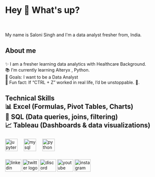 <h1 align="left">Hey 👋 What's up?</h1>

###

<br clear="both">

<p align="left">My name is Saloni Singh and I'm a data analyst fresher from, India.</p>

###

<h2 align="left">About me</h2>

###

<p align="left">✨ I am a fresher learning data analytics with Healthcare Background.<br>📚 I'm currently learning Alteryx , Python.<br>🎯 Goals: I want to be a Data Analyst<br>🎲 Fun fact: If “CTRL + Z” worked in real life, I’d be unstoppable. 🔄.</p>

###

<h2 align="left">Technical Skills<br>📊 Excel (Formulas, Pivot Tables, Charts)<br> 🐬 SQL (Data queries, joins, filtering)<br>📈 Tableau (Dashboards & data visualizations)</h2>

###

<div align="left">
  <img src="https://cdn.jsdelivr.net/gh/devicons/devicon/icons/jupyter/jupyter-original.svg" height="40" alt="jupyter logo"  />
  <img width="12" />
  <img src="https://cdn.jsdelivr.net/gh/devicons/devicon/icons/mysql/mysql-original.svg" height="40" alt="mysql logo"  />
  <img width="12" />
  <img src="https://cdn.jsdelivr.net/gh/devicons/devicon/icons/python/python-original.svg" height="40" alt="python logo"  />
</div>

###

<div align="left">
  <img src="https://raw.githubusercontent.com/maurodesouza/profile-readme-generator/master/src/assets/icons/social/linkedin/default.svg" width="52" height="40" alt="linkedin logo"  />
  <img src="https://raw.githubusercontent.com/maurodesouza/profile-readme-generator/master/src/assets/icons/social/twitter/default.svg" width="52" height="40" alt="twitter logo"  />
  <img src="https://raw.githubusercontent.com/maurodesouza/profile-readme-generator/master/src/assets/icons/social/discord/default.svg" width="52" height="40" alt="discord logo"  />
  <img src="https://raw.githubusercontent.com/maurodesouza/profile-readme-generator/master/src/assets/icons/social/youtube/default.svg" width="52" height="40" alt="youtube logo"  />
  <img src="https://raw.githubusercontent.com/maurodesouza/profile-readme-generator/master/src/assets/icons/social/instagram/default.svg" width="52" height="40" alt="instagram logo"  />
</div>

###
